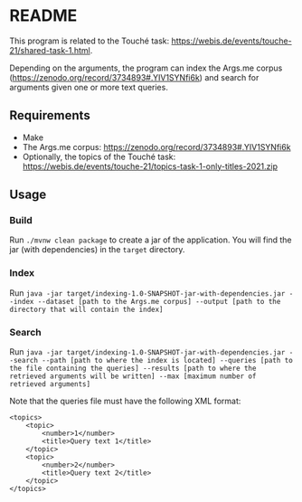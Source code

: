 # README #
This program is related to the Touché task: https://webis.de/events/touche-21/shared-task-1.html.

Depending on the arguments, the program can index the Args.me corpus (https://zenodo.org/record/3734893#.YIV1SYNfi6k) and search for arguments given one or more text queries.

## Requirements
- Make
- The Args.me corpus: https://zenodo.org/record/3734893#.YIV1SYNfi6k
- Optionally, the topics of the Touché task: https://webis.de/events/touche-21/topics-task-1-only-titles-2021.zip

## Usage
### Build
Run `./mvnw clean package` to create a jar of the application. You will find the jar (with dependencies) in the `target` directory.

### Index
Run `java -jar target/indexing-1.0-SNAPSHOT-jar-with-dependencies.jar --index --dataset [path to the Args.me corpus] --output [path to the directory that will contain the index]`

### Search
Run `java -jar target/indexing-1.0-SNAPSHOT-jar-with-dependencies.jar --search --path [path to where the index is located] --queries [path to the file containing the queries] --results [path to where the retrieved arguments will be written] --max [maximum number of retrieved arguments]`

Note that the queries file must have the following XML format:

```
<topics>
    <topic>
        <number>1</number>
        <title>Query text 1</title>
    </topic>
    <topic>
        <number>2</number>
        <title>Query text 2</title>
    </topic>
</topics>
```